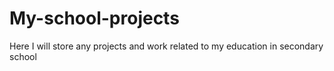 # My-school-projects
Here I will store any projects and work related to my education in secondary school
